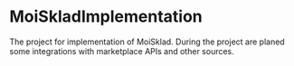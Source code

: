 # MoiSkladImplementation
The project for implementation of MoiSklad. During the project are planed some integrations with marketplace APIs and other sources.
